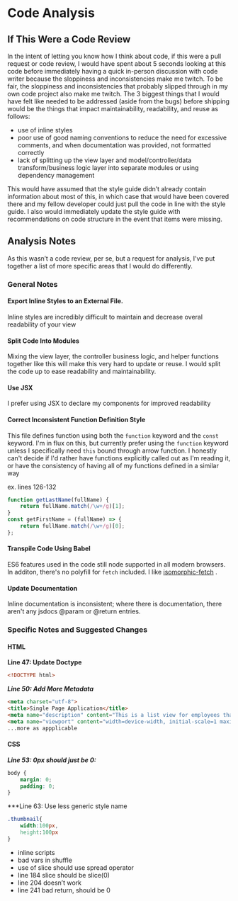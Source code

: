# Code Analysis
## If This Were a Code Review
In the intent of letting you know how I think about code, if this were a pull request or code review, I would have spent about 5 seconds looking at this code before immediately having a quick in-person discussion with code writer because the sloppiness and inconsistencies make me twitch.  To be fair, the sloppiness and inconsistencies that probably slipped through in my own code project also make me twitch.  The 3 biggest things that I would have felt like needed to be addressed (aside from the bugs) before shipping would be the things that impact maintainability, readability, and reuse as follows:
- use of inline styles
- poor use of good naming conventions to reduce the need for excessive comments, and when documentation was provided, not formatted correctly
- lack of splitting up the view layer and model/controller/data transform/business logic layer into separate modules or using dependency management

This would have assumed that the style guide didn’t already contain information about most of this, in which case that would have been covered there and my fellow developer could just pull the code in line with the style guide. I also would immediately update the style guide with recommendations on code structure in the event that items were missing.

## Analysis Notes
As this wasn’t a code review, per se, but a request for analysis, I’ve put together a list of more specific areas that I would do differently.

### General Notes

#### Export Inline Styles to an External File.
Inline styles are incredibly difficult to maintain and decrease overal readability of your view

#### Split Code Into Modules
Mixing the view layer, the controller business logic, and helper functions together like this will make this very hard to update or reuse. I would split the code up to ease readability and maintainability. 

#### Use JSX
I prefer using JSX to declare my components for improved readability

#### Correct Inconsistent Function Definition Style  
This file defines function using both the ```function``` keyword and the ```const``` keyword. I'm in flux on this, but currently prefer using the ```function``` keyword unless I specifically need ```this``` bound through arrow function.  I honestly can't decide if I'd rather have functions explicitly called out as I'm reading it, or have the consistency of having all of my functions defined in a similar way

ex. lines 126-132
```javascript
function getLastName(fullName) {
    return fullName.match(/\w+/g)[1];
}
const getFirstName = (fullName) => {
    return fullName.match(/\w+/g)[0];
};
```
#### Transpile Code Using Babel
ES6 features used in the code still node supported in all modern browsers. In additon, there's no polyfill for ```fetch``` included.  I like [isomorphic-fetch](https://github.com/matthew-andrews/isomorphic-fetch) .

#### Update Documentation

Inline documentation is inconsistent; where there is documentation, there aren't any jsdocs @param or @return entries.


### Specific Notes and Suggested Changes

#### HTML

**Line 47: Update Doctype**

```html
<!DOCTYPE html>
```

***Line 50: Add More Metadata***

```html
<meta charset="utf-8">
<title>Single Page Application</title>
<meta name="description" content="This is a list view for employees that work at WillowTree.">
<meta name="viewport" content="width=device-width, initial-scale=1 maximum-scale=1"">
...more as appplicable
```

#### CSS

***Line 53: 0px should just be 0:***

```css
body {
    margin: 0;
    padding: 0;
}        
```

***Line 63: Use less generic style name

```css
.thumbnail{
	width:100px,
	height:100px
}
```

- inline scripts
- bad vars in shuffle
- use of slice should use spread operator
- line 184 slice should be slice(0)
- line 204 doesn’t work
- line 241 bad return, should be 0